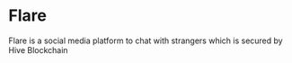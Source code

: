 # Flare
Flare is a social media platform to chat with strangers which is secured by Hive Blockchain
